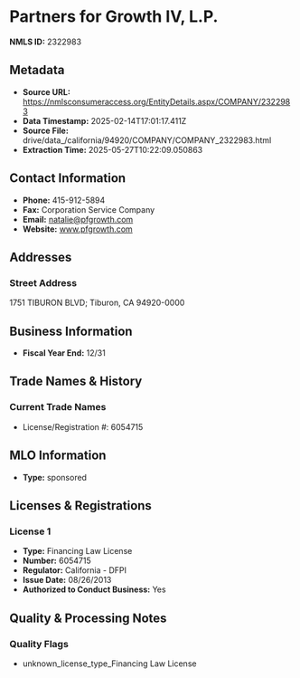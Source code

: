 # Partners for Growth IV, L.P.

**NMLS ID:** 2322983

## Metadata
- **Source URL:** https://nmlsconsumeraccess.org/EntityDetails.aspx/COMPANY/2322983
- **Data Timestamp:** 2025-02-14T17:01:17.411Z
- **Source File:** drive/data_/california/94920/COMPANY/COMPANY_2322983.html
- **Extraction Time:** 2025-05-27T10:22:09.050863

## Contact Information
- **Phone:** 415-912-5894
- **Fax:** Corporation Service Company
- **Email:** natalie@pfgrowth.com
- **Website:** www.pfgrowth.com

## Addresses
### Street Address
1751 TIBURON BLVD; Tiburon, CA 94920-0000

## Business Information
- **Fiscal Year End:** 12/31

## Trade Names & History
### Current Trade Names
- License/Registration #: 6054715

## MLO Information
- **Type:** sponsored

## Licenses & Registrations

### License 1
- **Type:** Financing Law License
- **Number:** 6054715
- **Regulator:** California - DFPI
- **Issue Date:** 08/26/2013
- **Authorized to Conduct Business:** Yes

## Quality & Processing Notes
### Quality Flags
- unknown_license_type_Financing Law License
